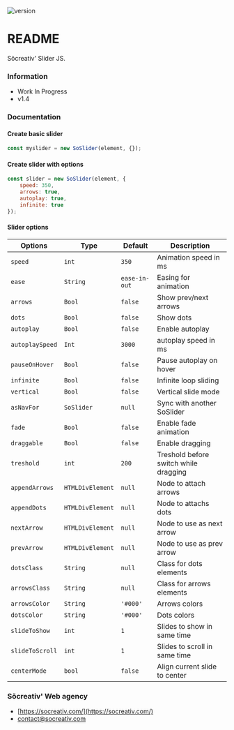 ![version](https://img.shields.io/badge/Version-v1.3-informational)

# README #

Sõcreativ' Slider JS.

### Information ###

* Work In Progress
* v1.4

### Documentation ###

#### Create basic slider
```js
const myslider = new SoSlider(element, {});
```

#### Create slider with options
```js
const slider = new SoSlider(element, {
    speed: 350,
    arrows: true,
    autoplay: true,
    infinite: true
});
```

#### Slider options

| Options           | Type              | Default       | Description                           |
|-------------------|-------------------|---------------|---------------------------------------|
| `speed`           | `int`             | `350`         | Animation speed in ms                 |
| `ease`            | `String`          | `ease-in-out` | Easing for animation                  |
| `arrows`          | `Bool`            | `false`       | Show prev/next arrows                 |
| `dots`            | `Bool`            | `false`       | Show dots                             |
| `autoplay`        | `Bool`            | `false`       | Enable autoplay                       |
| `autoplaySpeed`   | `Int`             | `3000`        | autoplay speed in ms                  |
| `pauseOnHover`    | `Bool`            | `false`       | Pause autoplay on hover               |
| `infinite`        | `Bool`            | `false`       | Infinite loop sliding                 |
| `vertical`        | `Bool`            | `false`       | Vertical slide mode                   |
| `asNavFor`        | `SoSlider`        | `null`        | Sync with another SoSlider            |
| `fade`            | `Bool`            | `false`       | Enable fade animation                 |
| `draggable`       | `Bool`            | `false`       | Enable dragging                       |
| `treshold`        | `int`             | `200`         | Treshold before switch while dragging |
| `appendArrows`    | `HTMLDivElement`  | `null`        | Node to attach arrows                 |
| `appendDots`      | `HTMLDivElement`  | `null`        | Node to attachs dots                  |
| `nextArrow`       | `HTMLDivElement`  | `null`        | Node to use as next arrow             |
| `prevArrow`       | `HTMLDivElement`  | `null`        | Node to use as prev arrow             |
| `dotsClass`       | `String`          | `null`        | Class for dots elements               |
| `arrowsClass`     | `String`          | `null`        | Class for arrows elements             |
| `arrowsColor`     | `String`          | `'#000'`      | Arrows colors                         |
| `dotsColor`       | `String`          | `'#000'`      | Dots colors                           |
| `slideToShow`     | `int`             | `1`           | Slides to show in same time           |
| `slideToScroll`   | `int`             | `1`           | Slides to scroll in same time         |
| `centerMode`      | `bool`            | `false`       | Align current slide to center         |



### Sõcreativ' Web agency ###

* [https://socreativ.com/](https://socreativ.com/)
* [contact@socreativ.com](mailto:contact@socreativ.com)